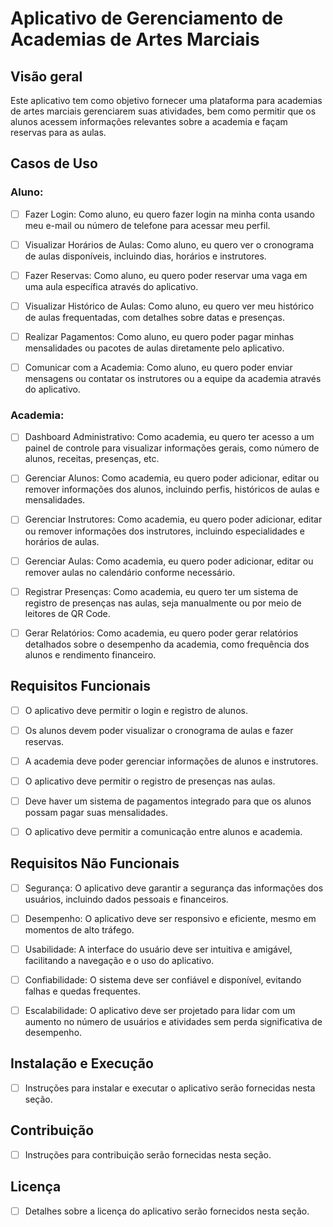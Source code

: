 # Aplicativo de Gerenciamento de Academias de Artes Marciais

## Visão geral

Este aplicativo tem como objetivo fornecer uma plataforma para academias de artes marciais gerenciarem suas atividades, bem como permitir que os alunos acessem informações relevantes sobre a academia e façam reservas para as aulas.

## Casos de Uso

### Aluno:

- [ ] Fazer Login: Como aluno, eu quero fazer login na minha conta usando meu e-mail ou número de telefone para acessar meu perfil.

- [ ] Visualizar Horários de Aulas: Como aluno, eu quero ver o cronograma de aulas disponíveis, incluindo dias, horários e instrutores.

- [ ] Fazer Reservas: Como aluno, eu quero poder reservar uma vaga em uma aula específica através do aplicativo.

- [ ] Visualizar Histórico de Aulas: Como aluno, eu quero ver meu histórico de aulas frequentadas, com detalhes sobre datas e presenças.

- [ ] Realizar Pagamentos: Como aluno, eu quero poder pagar minhas mensalidades ou pacotes de aulas diretamente pelo aplicativo.

- [ ] Comunicar com a Academia: Como aluno, eu quero poder enviar mensagens ou contatar os instrutores ou a equipe da academia através do aplicativo.

### Academia:

- [ ] Dashboard Administrativo: Como academia, eu quero ter acesso a um painel de controle para visualizar informações gerais, como número de alunos, receitas, presenças, etc.

- [ ] Gerenciar Alunos: Como academia, eu quero poder adicionar, editar ou remover informações dos alunos, incluindo perfis, históricos de aulas e mensalidades.

- [ ] Gerenciar Instrutores: Como academia, eu quero poder adicionar, editar ou remover informações dos instrutores, incluindo especialidades e horários de aulas.

- [ ] Gerenciar Aulas: Como academia, eu quero poder adicionar, editar ou remover aulas no calendário conforme necessário.

- [ ] Registrar Presenças: Como academia, eu quero ter um sistema de registro de presenças nas aulas, seja manualmente ou por meio de leitores de QR Code.

- [ ] Gerar Relatórios: Como academia, eu quero poder gerar relatórios detalhados sobre o desempenho da academia, como frequência dos alunos e rendimento financeiro.

## Requisitos Funcionais

- [ ] O aplicativo deve permitir o login e registro de alunos.

- [ ] Os alunos devem poder visualizar o cronograma de aulas e fazer reservas.

- [ ] A academia deve poder gerenciar informações de alunos e instrutores.

- [ ] O aplicativo deve permitir o registro de presenças nas aulas.

- [ ] Deve haver um sistema de pagamentos integrado para que os alunos possam pagar suas mensalidades.

- [ ] O aplicativo deve permitir a comunicação entre alunos e academia.

## Requisitos Não Funcionais

- [ ] Segurança: O aplicativo deve garantir a segurança das informações dos usuários, incluindo dados pessoais e financeiros.

- [ ] Desempenho: O aplicativo deve ser responsivo e eficiente, mesmo em momentos de alto tráfego.

- [ ] Usabilidade: A interface do usuário deve ser intuitiva e amigável, facilitando a navegação e o uso do aplicativo.

- [ ] Confiabilidade: O sistema deve ser confiável e disponível, evitando falhas e quedas frequentes.

- [ ] Escalabilidade: O aplicativo deve ser projetado para lidar com um aumento no número de usuários e atividades sem perda significativa de desempenho.

## Instalação e Execução

- [ ] Instruções para instalar e executar o aplicativo serão fornecidas nesta seção.

## Contribuição

- [ ] Instruções para contribuição serão fornecidas nesta seção.

## Licença

- [ ] Detalhes sobre a licença do aplicativo serão fornecidos nesta seção.
